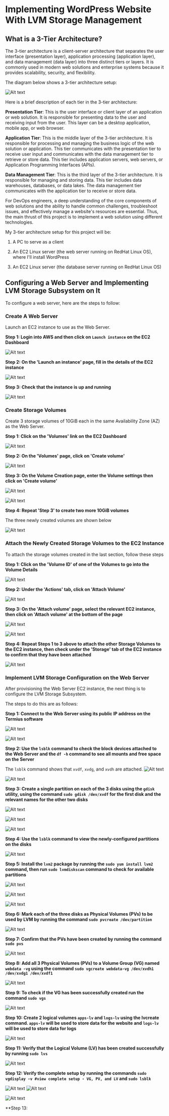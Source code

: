 
# Implementing WordPress Website With LVM Storage Management

## What is a 3-Tier Architecture?

The 3-tier architecture is a client-server architecture that separates the user interface (presentation layer), application processing (application layer), and data management (data layer) into three distinct tiers or layers. It is commonly used in modern web solutions and enterprise systems because it provides scalability, security, and flexibility.

The diagram below shows a 3-tier architecture setup:

![Alt text](Images/3-tier-architecture.png)

Here is a brief description of each tier in the 3-tier architecture:

**Presentation Tier**: This is the user interface or client layer of an application or web solution. It is responsible for presenting data to the user and receiving input from the user. This layer can be a desktop application, mobile app, or web browser.

**Application Tier**: This is the middle layer of the 3-tier architecture. It is responsible for processing and managing the business logic of the web solution or application. This tier communicates with the presentation tier to receive user input and communicates with the data management tier to retrieve or store data. This tier includes application servers, web servers, or Application Programming Interfaces (APIs).

**Data Management Tier**: This is the third layer of the 3-tier architecture. It is responsible for managing and storing data. This tier includes data warehouses, databases, or data lakes. The data management tier communicates with the application tier to receive or store data.

For DevOps engineers, a deep understanding of the core components of web solutions and the ability to handle common challenges, troubleshoot issues, and effectively manage a website's resources are essential. Thus, the main thrust of this project is to implement a web solution using different technologies. 

My 3-tier architecture setup for this project will be:

1. A PC to serve as a client

2. An EC2 Linux server (the web server running on RedHat Linux OS), where I'll install WordPress

3. An EC2 Linux server (the database server running on RedHat Linux OS)

## Configuring a Web Server and Implementing LVM Storage Subsystem on It

To configure a web server, here are the steps to follow:

### Create A Web Server

Launch an EC2 instance to use as the Web Server.  

**Step 1: Login into AWS and then click on `Launch instance` on the EC2 Dashboard**

![Alt text](Images/aws_launch-instance.png)

**Step 2: On the 'Launch an instance' page, fill in the details of the EC2 instance**

![Alt text](Images/aws_launch-instance2.png)

**Step 3: Check that the instance is up and running**

![Alt text](Images/aws_launch-instance3.png)

### Create Storage Volumes

Create 3 storage volumes of 10GiB each in the same Availability Zone (AZ) as the Web Server.

**Step 1: Click on the 'Volumes' link on the EC2 Dashboard**

![Alt text](Images/aws_volume_creation1.png)

**Step 2: On the 'Volumes' page, click on 'Create volume'**

![Alt text](Images/aws_volume_creation2.png)

**Step 3: On the Volume Creation page, enter the Volume settings then click on 'Create volume'**

![Alt text](Images/aws_volume_creation3.png)

![Alt text](Images/aws_volume_creation4.png)

**Step 4: Repeat 'Step 3' to create two more 10GiB volumes**

The three newly created volumes are shown below

![Alt text](Images/aws_volume_creation5.png)

### Attach the Newly Created Storage Volumes to the EC2 Instance

To attach the storage volumes created in the last section, follow these steps

**Step 1: Click on the 'Volume ID' of one of the Volumes to go into the Volume Details**

![Alt text](Images/aws_volume_attach1.png)

**Step 2: Under the 'Actions' tab, click on 'Attach Volume'**

![Alt text](Images/aws_volume_attach2.png)

**Step 3: On the 'Attach volume' page, select the relevant EC2 instance, then click on 'Attach volume' at the bottom of the page**

![Alt text](Images/aws_volume_attach3.png)

![Alt text](Images/aws_volume_attach4.png)

**Step 4: Repeat Steps 1 to 3 above to attach the other Storage Volumes to the EC2 instance, then check under the 'Storage' tab of the EC2 instance to confirm that they have been attached**

![Alt text](Images/aws_volume_attach5.png)

### Implement LVM Storage Configuration on the Web Server

After provisioning the Web Server EC2 instance, the next thing is to configure the LVM Storage Subsystem.

The steps to do this are as follows:

**Step 1: Connect to the Web Server using its public IP address on the Termius software**

![Alt text](Images/termius-connect1.png)

![Alt text](Images/termius-connect2.png)

**Step 2: Use the `lsblk` command to check the block devices attached to the Web Server and the `df -h` command to see all mounts and free space on the Server**

The `lsblk` command shows that `xvdf`, `xvdg`, and `xvdh` are attached.
![Alt text](Images/webserver-storages1.png)

![Alt text](Images/webserver-storages2.png)

**Step 3: Create a single partition on each of the 3 disks using the `gdisk` utility, using the command `sudo gdisk /dev/xvdf` for the first disk and the relevant names for the other two disks**

![Alt text](Images/webserver-storages3.png)

![Alt text](Images/webserver-storages4.png)

![Alt text](Images/webserver-storages5.png)

**Step 4: Use the `lsblk` command to view the newly-configured partitions on the disks**

![Alt text](Images/webserver-storages6.png)

**Step 5: Install the `lvm2` package by running the `sudo yum install lvm2` command, then run `sudo lvmdiskscan` command to check for available partitions**

![Alt text](Images/webserver-storages7.png)

![Alt text](Images/webserver-storages8.png)

![Alt text](Images/webserver-storages9.png)

**Step 6: Mark each of the three disks as Physical Volumes (PVs) to be used by LVM by running the command `sudo pvcreate /dev/partition`**

![Alt text](Images/webserver-storages10.png)

**Step 7: Confirm that the PVs have been created by running the command `sudo pvs`**

![Alt text](Images/webserver-storages11.png)

**Step 8: Add all 3 Physical Volumes (PVs) to a Volume Group (VG) named `webdata -vg` using the command `sudo vgcreate webdata-vg /dev/xvdh1 /dev/xvdg1 /dev/xvdf1`**

![Alt text](Images/webserver-storages12.png)

**Step 9: To check if the VG has been successfully created run the command `sudo vgs`**

![Alt text](Images/webserver-storages13.png)

**Step 10: Create 2 logical volumes `apps-lv` and `logs-lv` using the lvcreate command. `apps-lv` will be used to store data for the website and `logs-lv` will be used to store data for logs**

![Alt text](Images/webserver-storages14.png)

**Step 11: Verify that the Logical Volume (LV) has been created successfully by running `sudo lvs`**

![Alt text](Images/webserver-storages15.png)

**Step 12: Verify the complete setup by running the commands `sudo vgdisplay -v #view complete setup - VG, PV, and LV` and `sudo lsblk`**

![Alt text](Images/webserver-storages16.png)
![Alt text](Images/webserver-storages17.png)

![Alt text](Images/webserver-storages18.png)

**Step 13: 













 

